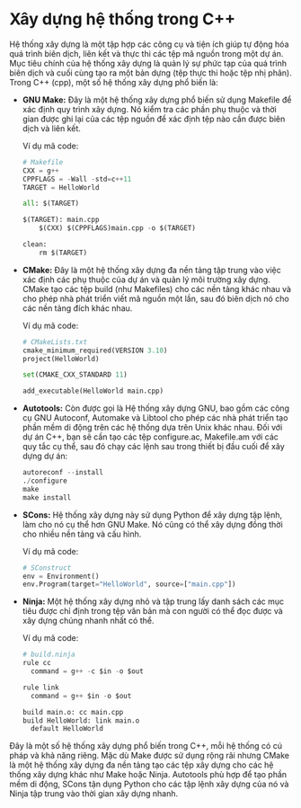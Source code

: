 # Xây dựng hệ thống trong C++
Hệ thống xây dựng là một tập hợp các công cụ và tiện ích giúp tự động hóa quá trình biên dịch, liên kết và thực thi các tệp mã nguồn trong một dự án. Mục tiêu chính của hệ thống xây dựng là quản lý sự phức tạp của quá trình biên dịch và cuối cùng tạo ra một bản dựng (tệp thực thi hoặc tệp nhị phân). Trong C++ (cpp), một số hệ thống xây dựng phổ biến là:
- **GNU Make:** Đây là một hệ thống xây dựng phổ biến sử dụng Makefile để xác định quy trình xây dựng. Nó kiểm tra các phần phụ thuộc và thời gian được ghi lại của các tệp nguồn để xác định tệp nào cần được biên dịch và liên kết.

  Ví dụ mã code:
  ~~~python
  # Makefile
  CXX = g++
  CPPFLAGS = -Wall -std=c++11
  TARGET = HelloWorld

  all: $(TARGET)

  $(TARGET): main.cpp
      $(CXX) $(CPPFLAGS)main.cpp -o $(TARGET)

  clean:
      rm $(TARGET)
  ~~~
- **CMake:** Đây là một hệ thống xây dựng đa nền tảng tập trung vào việc xác định các phụ thuộc của dự án và quản lý môi trường xây dựng. CMake tạo các tệp build (như Makefiles) cho các nền tảng khác nhau và cho phép nhà phát triển viết mã nguồn một lần, sau đó biên dịch nó cho các nền tảng đích khác nhau.

  Ví dụ mã code:
  ~~~python
  # CMakeLists.txt
  cmake_minimum_required(VERSION 3.10)
  project(HelloWorld)

  set(CMAKE_CXX_STANDARD 11)

  add_executable(HelloWorld main.cpp)
  ~~~
- **Autotools:** Còn được gọi là Hệ thống xây dựng GNU, bao gồm các công cụ GNU Autoconf, Automake và Libtool cho phép các nhà phát triển tạo phần mềm di động trên các hệ thống dựa trên Unix khác nhau. Đối với dự án C++, bạn sẽ cần tạo các tệp configure.ac, Makefile.am với các quy tắc cụ thể, sau đó chạy các lệnh sau trong thiết bị đầu cuối để xây dựng dự án:
  ~~~python
  autoreconf --install
  ./configure
  make
  make install
  ~~~
- **SCons:** Hệ thống xây dựng này sử dụng Python để xây dựng tập lệnh, làm cho nó cụ thể hơn GNU Make. Nó cũng có thể xây dựng đồng thời cho nhiều nền tảng và cấu hình.

  Ví dụ mã code:
  ~~~python
  # SConstruct
  env = Environment()
  env.Program(target="HelloWorld", source=["main.cpp"])
  ~~~
- **Ninja:** Một hệ thống xây dựng nhỏ và tập trung lấy danh sách các mục tiêu được chỉ định trong tệp văn bản mà con người có thể đọc được và xây dựng chúng nhanh nhất có thể.

  Ví dụ mã code:
  ~~~python
  # build.ninja
  rule cc
    command = g++ -c $in -o $out

  rule link
    command = g++ $in -o $out

  build main.o: cc main.cpp
  build HelloWorld: link main.o
    default HelloWorld
  ~~~
Đây là một số hệ thống xây dựng phổ biến trong C++, mỗi hệ thống có cú pháp và khả năng riêng. Mặc dù Make được sử dụng rộng rãi nhưng CMake là một hệ thống xây dựng đa nền tảng tạo các tệp xây dựng cho các hệ thống xây dựng khác như Make hoặc Ninja. Autotools phù hợp để tạo phần mềm di động, SCons tận dụng Python cho các tập lệnh xây dựng của nó và Ninja tập trung vào thời gian xây dựng nhanh.